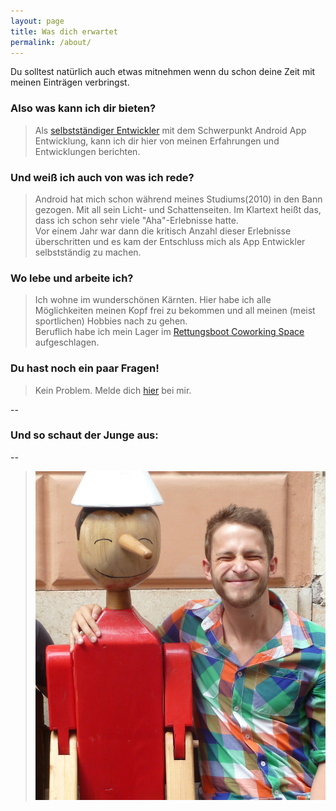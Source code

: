 ```yaml
---
layout: page
title: Was dich erwartet
permalink: /about/
---
```



Du solltest natürlich auch etwas mitnehmen wenn du schon deine Zeit mit meinen Einträgen verbringst. 

### Also was kann ich dir bieten? 
>Als [selbstständiger Entwickler](http://codemode.at) mit dem Schwerpunkt Android App Entwicklung, kann ich dir hier von meinen Erfahrungen und Entwicklungen berichten.  

### Und weiß ich auch von was ich rede?
>Android hat mich schon während meines Studiums(2010) in den Bann gezogen. Mit all sein Licht- und Schattenseiten. Im Klartext heißt das, dass ich schon sehr viele "Aha"-Erlebnisse hatte. <br /> Vor einem Jahr war dann die kritisch Anzahl dieser Erlebnisse überschritten und es kam der Entschluss mich als App Entwickler selbstständig zu machen. 

### Wo lebe und arbeite ich? 
>Ich wohne im wunderschönen Kärnten. Hier habe ich alle Möglichkeiten meinen Kopf frei zu bekommen und all meinen (meist sportlichen) Hobbies nach zu gehen. <br /> 
>Beruflich habe ich mein Lager im [Rettungsboot Coworking Space](http://rettungsboot.co.at) aufgeschlagen. 

### Du hast noch ein paar Fragen!
> Kein Problem. Melde dich [hier](mailto:info@skienzl.com) bei mir.

--

### Und so schaut der Junge aus:
--
>![](/assets/images/about_me.jpg "That's me")